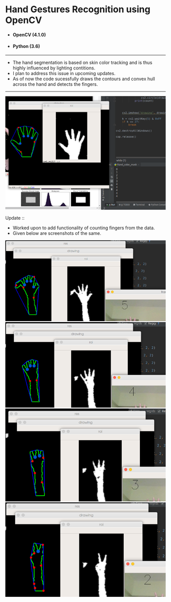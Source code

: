 # Hand Gestures Recognition using OpenCV

- <h4> OpenCV (4.1.0)
- <h4> Python (3.6)
---

- The hand segmentation is based on skin color tracking and is thus highly influenced by lighting contitions.
- I plan to address this issue in upcoming updates. 
- As of now the code sucessfully draws the contours and convex hull across the hand and detects the fingers. 

---
<img src = "https://github.com/knightowl2704/OpenCV/blob/master/Hand_Gestures_project/Screenshot%20from%202019-07-11%2014-49-32.png">


Update :: 
 
- Worked upon to add functionality of counting fingers from the data. 
- Given below are screenshots of the same.
 <img src = " https://github.com/knightowl2704/OpenCV/blob/master/Hand_Gestures_project/Screenshots/Screenshot%20from%202019-07-12%2014-35-11.png">

 
 <img src = "https://github.com/knightowl2704/OpenCV/blob/master/Hand_Gestures_project/Screenshots/Screenshot%20from%202019-07-12%2014-35-13.png">

 
 
  <img src = " https://github.com/knightowl2704/OpenCV/blob/master/Hand_Gestures_project/Screenshots/Screenshot%20from%202019-07-12%2014-35-19.png">
 

 
  <img src = " https://github.com/knightowl2704/OpenCV/blob/master/Hand_Gestures_project/Screenshots/Screenshot%20from%202019-07-12%2014-35-21.png">
 
